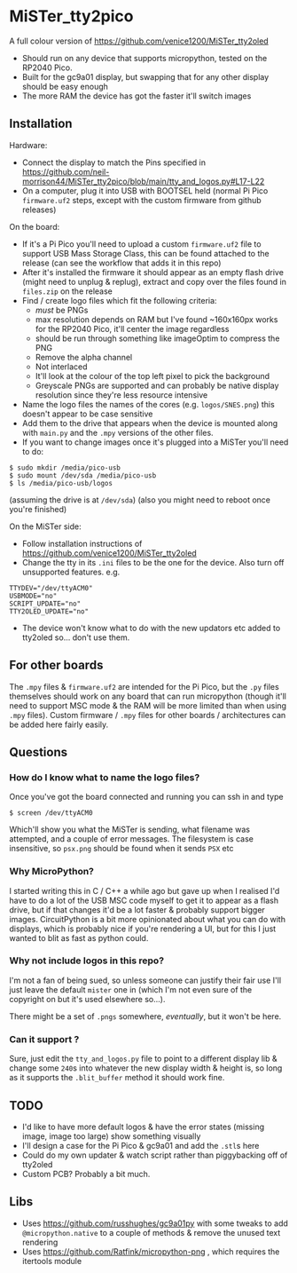 # MiSTer_tty2pico
A full colour version of https://github.com/venice1200/MiSTer_tty2oled

- Should run on any device that supports micropython, tested on the RP2040 Pico.
- Built for the gc9a01 display, but swapping that for any other display should be easy enough
- The more RAM the device has got the faster it'll switch images

## Installation
Hardware:
- Connect the display to match the Pins specified in https://github.com/neil-morrison44/MiSTer_tty2pico/blob/main/tty_and_logos.py#L17-L22
- On a computer, plug it into USB with BOOTSEL held (normal Pi Pico `firmware.uf2` steps, except with the custom firmware from github releases)

On the board:
- If it's a Pi Pico you'll need to upload a custom `firmware.uf2` file to support USB Mass Storage Class, this can be found attached to the release (can see the workflow that adds it in this repo)
- After it's installed the firmware it should appear as an empty flash drive (might need to unplug & replug), extract and copy over the files found in `files.zip` on the release
- Find / create logo files which fit the following criteria:
  - _must_ be PNGs
  - max resolution depends on RAM but I've found ~160x160px works for the RP2040 Pico, it'll center the image regardless
  - should be run through something like imageOptim to compress the PNG
  - Remove the alpha channel
  - Not interlaced
  - It'll look at the colour of the top left pixel to pick the background
  - Greyscale PNGs are supported and can probably be native display resolution since they're less resource intensive
- Name the logo files the names of the cores (e.g. `logos/SNES.png`) this doesn't appear to be case sensitive
- Add them to the drive that appears when the device is mounted along with `main.py` and the `.mpy` versions of the other files.
- If you want to change images once it's plugged into a MiSTer you'll need to do:
```
$ sudo mkdir /media/pico-usb
$ sudo mount /dev/sda /media/pico-usb
$ ls /media/pico-usb/logos
```
(assuming the drive is at `/dev/sda`)
(also you might need to reboot once you're finished)


On the MiSTer side:
- Follow installation instructions of https://github.com/venice1200/MiSTer_tty2oled
- Change the tty in its `.ini` files to be the one for the device. Also turn off unsupported features. e.g.
```
TTYDEV="/dev/ttyACM0"
USBMODE="no"
SCRIPT_UPDATE="no"
TTY2OLED_UPDATE="no"
```
- The device won't know what to do with the new updators etc added to tty2oled so... don't use them.

## For other boards
The `.mpy` files & `firmware.uf2` are intended for the Pi Pico, but the `.py` files themselves should work on any board that can run micropython (though it'll need to support MSC mode & the RAM will be more limited than when using `.mpy` files).
Custom firmware / `.mpy` files for other boards / architectures can be added here fairly easily.

## Questions

### How do I know what to name the logo files?
Once you've got the board connected and running you can ssh in and type
```
$ screen /dev/ttyACM0
```

Which'll show you what the MiSTer is sending, what filename was attempted, and a couple of error messages.
The filesystem is case insensitive, so `psx.png` should be found when it sends `PSX` etc

### Why MicroPython?
I started writing this in C / C++ a while ago but gave up when I realised I'd have to do a lot of the USB MSC code myself to get it to appear as a flash drive, but if that changes it'd be a lot faster & probably support bigger images. CircuitPython is a bit more opinionated about what you can do with displays, which is probably nice if you're rendering a UI, but for this I just wanted to blit as fast as python could.

### Why not include logos in this repo?
I'm not a fan of being sued, so unless someone can justify their fair use I'll just leave the default `mister` one in (which I'm not even sure of the copyright on but it's used elsewhere so...).

There might be a set of `.pngs` somewhere, _eventually_, but it won't be here.

### Can it support <screen X>?
Sure, just edit the `tty_and_logos.py` file to point to a different display lib & change some `240`s into whatever the new display width & height is, so long as it supports the `.blit_buffer` method it should work fine.

## TODO
- I'd like to have more default logos & have the error states (missing image, image too large) show something visually
- I'll design a case for the Pi Pico & gc9a01 and add the `.stl`s here
- Could do my own updater & watch script rather than piggybacking off of tty2oled
- Custom PCB? Probably a bit much.

## Libs
- Uses https://github.com/russhughes/gc9a01py with some tweaks to add `@micropython.native` to a couple of methods & remove the unused text rendering
- Uses https://github.com/Ratfink/micropython-png , which requires the itertools module
